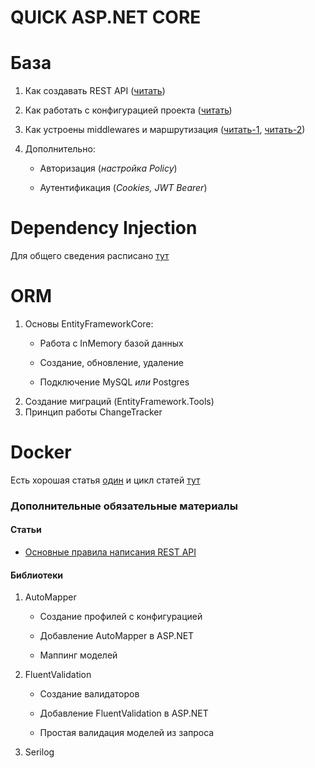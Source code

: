 # QUICK ASP.NET CORE

# База

1. Как создавать REST API ([читать](https://learn.microsoft.com/en-us/aspnet/core/fundamentals/startup?view=aspnetcore-7.0))

2. Как работать с конфигурацией проекта ([читать](https://learn.microsoft.com/en-us/aspnet/core/fundamentals/configuration/?view=aspnetcore-7.0))

3. Как устроены middlewares и маршрутизация ([читать-1](https://learn.microsoft.com/en-us/aspnet/core/fundamentals/middleware/?view=aspnetcore-7.0), [читать-2](https://learn.microsoft.com/en-us/aspnet/core/fundamentals/routing?view=aspnetcore-7.0))

4. Дополнительно:
   * Авторизация (*настройка Policy*)
   
   * Аутентификация (*Cookies, JWT Bearer*)

# Dependency Injection

Для общего сведения расписано [тут](https://metanit.com/sharp/dotnet/1.1.php)

# ORM

1. Основы EntityFrameworkCore:
   * Работа с InMemory базой данных
   
   * Создание, обновление, удаление
   
   * Подключение MySQL *или* Postgres
2. Создание миграций (EntityFramework.Tools)
3. Принцип работы ChangeTracker

# Docker

Есть хорошая статья [один](https://habr.com/ru/post/310460/) и цикл статей [тут](https://habr.com/ru/company/ruvds/blog/438796/)



### Дополнительные обязательные материалы

#### Статьи

* [Основные правила написания REST API](https://itnext.io/how-to-write-a-clean-api-9466e9ba3f55)

#### Библиотеки

1. AutoMapper
   
   * Создание профилей с конфигурацией
   
   * Добавление AutoMapper в ASP.NET
   
   * Маппинг моделей

2. FluentValidation
   
   * Создание валидаторов
   
   * Добавление FluentValidation в ASP.NET
   
   * Простая валидация моделей из запроса

3. Serilog